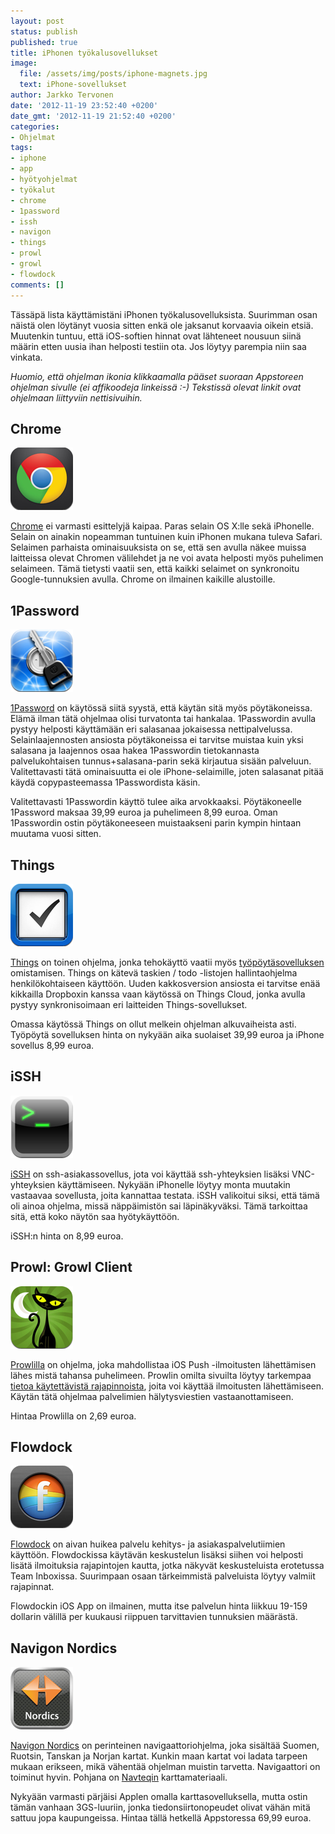 ```yaml
---
layout: post
status: publish
published: true
title: iPhonen työkalusovellukset
image:
  file: /assets/img/posts/iphone-magnets.jpg
  text: iPhone-sovellukset
author: Jarkko Tervonen
date: '2012-11-19 23:52:40 +0200'
date_gmt: '2012-11-19 21:52:40 +0200'
categories:
- Ohjelmat
tags:
- iphone
- app
- hyötyohjelmat
- työkalut
- chrome
- 1password
- issh
- navigon
- things
- prowl
- growl
- flowdock
comments: []
---
```


Tässäpä lista käyttämistäni iPhonen työkalusovelluksista. Suurimman osan näistä olen löytänyt vuosia sitten enkä ole jaksanut korvaavia oikein etsiä. Muutenkin tuntuu, että iOS-softien hinnat ovat lähteneet nousuun siinä määrin etten uusia ihan helposti testiin ota. Jos löytyy parempia niin saa vinkata.

_Huomio, että ohjelman ikonia klikkaamalla pääset suoraan Appstoreen ohjelman sivulle (ei affikoodeja linkeissä :-) Tekstissä olevat linkit ovat ohjelmaan liittyviin nettisivuihin._

## Chrome

<amp-img src="/assets/img/posts/app-icon-chrome.png" alt="Chrome App -ikoni" width="4" height="3" layout="responsive">
  <noscript><img src="/assets/img/posts/app-icon-chrome.png" alt="Chrome App -ikoni" /></noscript>
</amp-img>

[Chrome](http://itunes.apple.com/us/app/chrome/id535886823?mt=8) ei varmasti esittelyjä kaipaa. Paras selain OS X:lle sekä iPhonelle. Selain on ainakin nopeamman tuntuinen kuin iPhonen mukana tuleva Safari. Selaimen parhaista ominaisuuksista on se, että sen avulla näkee muissa laitteissa olevat Chromen välilehdet ja ne voi avata helposti myös puhelimen selaimeen. Tämä tietysti vaatii sen, että kaikki selaimet on synkronoitu Google-tunnuksien avulla. Chrome on ilmainen kaikille alustoille.

## 1Password

<amp-img src="/assets/img/posts/app-icon-1password.png" alt="1Password App -ikoni" width="4" height="3" layout="responsive">
  <noscript><img src="/assets/img/posts/app-icon-1password.png" alt="1Password App -ikoni" /></noscript>
</amp-img>

[1Password](http://itunes.apple.com/fi/app/1password-for-iphone/id285897618?mt=8) on käytössä siitä syystä, että käytän sitä myös pöytäkoneissa. Elämä ilman tätä ohjelmaa olisi turvatonta tai hankalaa. 1Passwordin avulla pystyy helposti käyttämään eri salasanaa jokaisessa nettipalvelussa. Selainlaajennosten ansiosta pöytäkoneissa ei tarvitse muistaa kuin yksi salasana ja laajennos osaa hakea 1Passwordin tietokannasta palvelukohtaisen tunnus+salasana-parin sekä kirjautua sisään palveluun. Valitettavasti tätä ominaisuutta ei ole iPhone-selaimille, joten salasanat pitää käydä copypasteemassa 1Passwordista käsin.

Valitettavasti 1Passwordin käyttö tulee aika arvokkaaksi. Pöytäkoneelle 1Password maksaa 39,99 euroa ja puhelimeen 8,99 euroa. Oman 1Passwordin ostin pöytäkoneeseen muistaakseni parin kympin hintaan muutama vuosi sitten.

## Things

<amp-img src="/assets/img/posts/app-icon-things.png" alt="Things App -ikoni" width="4" height="3" layout="responsive">
  <noscript><img src="/assets/img/posts/app-icon-things.png" alt="Things App -ikoni" /></noscript>
</amp-img>

[Things](http://itunes.apple.com/us/app/things/id284971781?mt=8) on toinen ohjelma, jonka tehokäyttö vaatii myös [työpöytäsovelluksen](http://itunes.apple.com/app/things/id407951449?mt=12) omistamisen. Things on kätevä taskien / todo -listojen hallintaohjelma henkilökohtaiseen käyttöön. Uuden kakkosversion ansiosta ei tarvitse enää kikkailla Dropboxin kanssa vaan käytössä on Things Cloud, jonka avulla pystyy synkronisoimaan eri laitteiden Things-sovellukset.

Omassa käytössä Things on ollut melkein ohjelman alkuvaiheista asti. Työpöytä sovelluksen hinta on nykyään aika suolaiset 39,99 euroa ja iPhone sovellus 8,99 euroa.

## iSSH

<amp-img src="/assets/img/posts/app-icon-issh.png" alt="iSSH App -ikoni" width="4" height="3" layout="responsive">
  <noscript><img src="/assets/img/posts/app-icon-issh.png" alt="iSSH App -ikoni" /></noscript>
</amp-img>

[iSSH](http://itunes.apple.com/us/app/issh-ssh-vnc-console/id287765826?mt=8) on ssh-asiakassovellus, jota voi käyttää ssh-yhteyksien lisäksi VNC-yhteyksien käyttämiseen. Nykyään iPhonelle löytyy monta muutakin vastaavaa sovellusta, joita kannattaa testata. iSSH valikoitui siksi, että tämä oli ainoa ohjelma, missä näppäimistön sai läpinäkyväksi. Tämä tarkoittaa sitä, että koko näytön saa hyötykäyttöön.

iSSH:n hinta on 8,99 euroa.

## Prowl: Growl Client

<amp-img src="/assets/img/posts/app-icon-prowl-growl-client.png" alt="Prowl: Growl Client App -ikoni" width="4" height="3" layout="responsive">
  <noscript><img src="/assets/img/posts/app-icon-prowl-growl-client.png" alt="Prowl: Growl Client App -ikoni" /></noscript>
</amp-img>

[Prowlilla](https://itunes.apple.com/us/app/prowl-growl-client/id320876271) on ohjelma, joka mahdollistaa iOS Push -ilmoitusten lähettämisen lähes mistä tahansa puhelimeen. Prowlin omilta sivuilta löytyy tarkempaa [tietoa käytettävistä rajapinnoista](http://www.prowlapp.com/), joita voi käyttää ilmoitusten lähettämiseen. Käytän tätä ohjelmaa palvelimien hälytysviestien vastaanottamiseen.

Hintaa Prowlilla on 2,69 euroa.

## Flowdock

<amp-img src="/assets/img/posts/app-icon-flowdock.png" alt="Flowdock App -ikoni" width="4" height="3" layout="responsive">
  <noscript><img src="/assets/img/posts/app-icon-flowdock.png" alt="Flowdock App -ikoni" /></noscript>
</amp-img>

[Flowdock](http://www.flowdock.com/) on aivan huikea palvelu kehitys- ja asiakaspalvelutiimien käyttöön. Flowdockissa käytävän keskustelun lisäksi siihen voi helposti lisätä ilmoituksia rajapintojen kautta, jotka näkyvät keskusteluista erotetussa Team Inboxissa. Suurimpaan osaan tärkeimmistä palveluista löytyy valmiit rajapinnat.

Flowdockin iOS App on ilmainen, mutta itse palvelun hinta liikkuu 19-159 dollarin välillä per kuukausi riippuen tarvittavien tunnuksien määrästä.

## Navigon Nordics

<amp-img src="/assets/img/posts/app-icon-navigon-nordics.png" alt="Navigon Nordics App -ikoni" width="4" height="3" layout="responsive">
  <noscript><img src="/assets/img/posts/app-icon-navigon-nordics.png" alt="Navigon Nordics App -ikoni" /></noscript>
</amp-img>

[Navigon Nordics](https://itunes.apple.com/fi/app/navigon-nordics/id320268679) on perinteinen navigaattoriohjelma, joka sisältää Suomen, Ruotsin, Tanskan ja Norjan kartat. Kunkin maan kartat voi ladata tarpeen mukaan erikseen, mikä vähentää ohjelman muistin tarvetta. Navigaattori on toiminut hyvin. Pohjana on [Navteqin](http://www.navteq.com/) karttamateriaali.

Nykyään varmasti pärjäisi Applen omalla karttasovelluksella, mutta ostin tämän vanhaan 3GS-luuriin, jonka tiedonsiirtonopeudet olivat vähän mitä sattuu jopa kaupungeissa. Hintaa tällä hetkellä Appstoressa 69,99 euroa.
